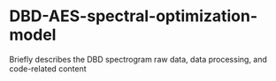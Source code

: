 # DBD-AES-spectral-optimization-model
Briefly describes the DBD spectrogram raw data, data processing, and code-related content
